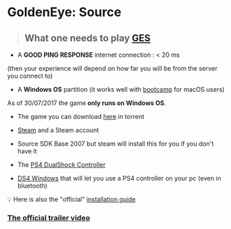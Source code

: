 # GoldenEye: Source

>## What one needs to play [GES](https://www.geshl2.com)

- A **GOOD PING RESPONSE** internet connection : < 20 ms

(then your experience will depend on how far you will be from the server you connect to)

- A **Windows OS** partition (it works well with [bootcamp](https://support.apple.com/fr-fr/HT201468) for macOS users)

As of 30/07/2017 the game **only runs on Windows OS**.

- The game you can download [here](https://www.geshl2.com/client-downloads) in torrent

- [Steam](http://store.steampowered.com/about) and a Steam account

- Source SDK Base 2007 but steam will install this for you if you don't have it

- The [PS4 DualShock Controller](https://www.playstation.com/en-us/explore/accessories/gaming-controllers/dualshock-4)

- [DS4 Windows](http://ds4windows.com) that will let you use a PS4 controller on your pc (even in bluetooth)

:bulb: Here is also the "official" [installation guide](http://wiki.geshl2.com/goldeneye/installation)

### [The official trailer video](https://www.youtube.com/watch?v=-E4XtdEnWx4)
